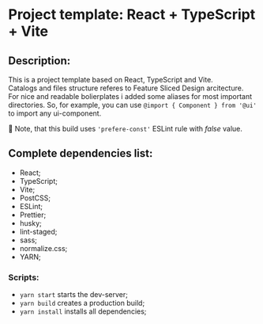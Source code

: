# Project template: React + TypeScript + Vite

## Description:

This is a project template based on React, TypeScript and Vite.  
Catalogs and files structure referes to Feature Sliced Design arcitecture.  
For nice and readable bolierplates i added some aliases for most important directories. So, for example, you can use `@import { Component } from '@ui'` to import any ui-component.

:pushpin: Note, that this build uses `'prefere-const'` ESLint rule with _false_ value.

## Complete dependencies list:

- React;
- TypeScript;
- Vite;
- PostCSS;
- ESLint;
- Prettier;
- husky;
- lint-staged;
- sass;
- normalize.css;
- YARN;

### Scripts:

- `yarn start` starts the dev-server;
- `yarn build` creates a production build;
- `yarn install` installs all dependencies;
